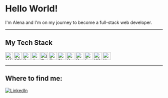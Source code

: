 <h1>Hello World!</h1>
<p>I'm Alena and I'm on my journey to become a full-stack web developer.</p>
<hr aize=3x>
<h2>My Tech Stack</h2>
<img align="left" src="https://img.shields.io/badge/-HTML5-%23E44D27?style=flat&logo=html5&logoColor=ffffff" alt="HTML5" height = "25"/>  
<img align="left" src="https://img.shields.io/badge/-CSS3-%231572B6?style=flat&logo=css3" alt="CSS3" height = "25"/>  
<img align="left" src="https://img.shields.io/badge/Bootstrap-563D7C?style=flat&logo=bootstrap&logoColor=white" alt="Bootstrap" height="25">
<img align="left" src="https://img.shields.io/badge/-JavaScript-%23F7DF1C?style=flat&logo=javascript&logoColor=000000" alt="JavaScript" height = "25"/>
<img align="left" src="https://img.shields.io/badge/jQuery-0769AD?style=flat&logo=jquery&logoColor=white" alt="jQuery" height = "25"/>
<img src="https://img.shields.io/badge/React-20232A?style=for-the-badge&logo=react&logoColor=61DAFB" alt="React" height = "25"/>
<img align="left" src="https://img.shields.io/badge/Ruby-CC342D?style=flat&logo=ruby&logoColor=white" alt="Ruby" height= "25">
<img src="https://img.shields.io/badge/Ruby_on_Rails-CC0000?style=flat&logo=ruby-on-rails&logoColor=white" alt="Ruby on Rails" height= "25">
<img align="left" src="https://img.shields.io/badge/Node.js-43853D?style=flat&logo=node.js&logoColor=white" alt="NodeJs" height= "25">
<img src="https://img.shields.io/badge/Express.js-404D59?style=flat" alt="ExpressJs" height="25">
<img src="https://img.shields.io/badge/-VSCode-%23007ACC?style=flat&logo=visual-studio-code" alt="VSCode" height = "25">
<img src="https://img.shields.io/badge/Heroku-430098?style=flat&logo=heroku&logoColor=white" alt="Heroku" height = "25">
<hr size=3x>
<h2>Where to find me:</h2>
<a href="https://www.linkedin.com/in/alena-bauer-856712206/" target="_blank"><img alt="LinkedIn" src="https://img.shields.io/badge/linkedin-%230077B5.svg?&style=for-the-badge&logo=linkedin&logoColor=white" /></a>


<!--
**alenabauer/alenabauer** is a ✨ _special_ ✨ repository because its `README.md` (this file) appears on your GitHub profile.

Here are some ideas to get you started:

- 🔭 I’m currently working on ...
- 🌱 I’m currently learning ...
- 👯 I’m looking to collaborate on ...
- 🤔 I’m looking for help with ...
- 💬 Ask me about ...
- 📫 How to reach me: ...
- 😄 Pronouns: ...
- ⚡ Fun fact: ...
-->
